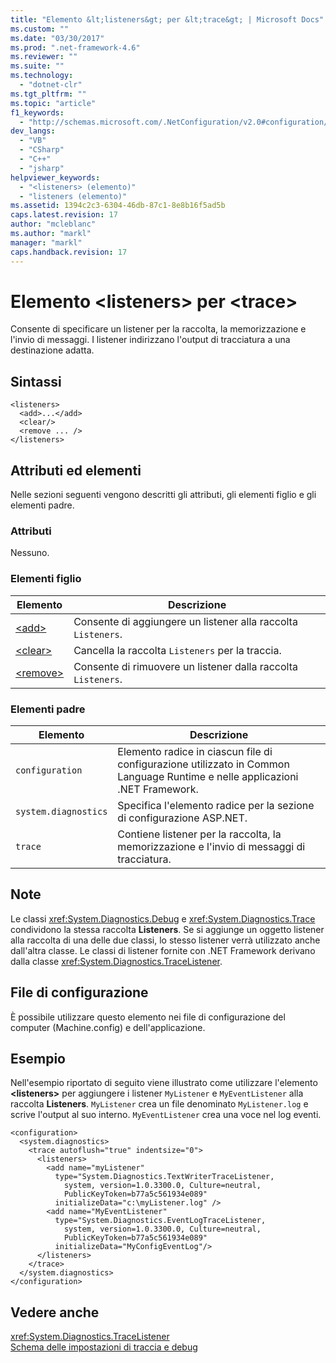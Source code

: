 ```yaml
---
title: "Elemento &lt;listeners&gt; per &lt;trace&gt; | Microsoft Docs"
ms.custom: ""
ms.date: "03/30/2017"
ms.prod: ".net-framework-4.6"
ms.reviewer: ""
ms.suite: ""
ms.technology: 
  - "dotnet-clr"
ms.tgt_pltfrm: ""
ms.topic: "article"
f1_keywords: 
  - "http://schemas.microsoft.com/.NetConfiguration/v2.0#configuration/system.diagnostics/trace/listeners"
dev_langs: 
  - "VB"
  - "CSharp"
  - "C++"
  - "jsharp"
helpviewer_keywords: 
  - "<listeners> (elemento)"
  - "listeners (elemento)"
ms.assetid: 1394c2c3-6304-46db-87c1-8e8b16f5ad5b
caps.latest.revision: 17
author: "mcleblanc"
ms.author: "markl"
manager: "markl"
caps.handback.revision: 17
---
```

# Elemento &lt;listeners&gt; per &lt;trace&gt;
Consente di specificare un listener per la raccolta, la memorizzazione e l'invio di messaggi.  I listener indirizzano l'output di tracciatura a una destinazione adatta.  
  
## Sintassi  
  
```  
<listeners>   
  <add>...</add>  
  <clear/>  
  <remove ... />  
</listeners>  
```  
  
## Attributi ed elementi  
 Nelle sezioni seguenti vengono descritti gli attributi, gli elementi figlio e gli elementi padre.  
  
### Attributi  
 Nessuno.  
  
### Elementi figlio  
  
|Elemento|Descrizione|  
|--------------|-----------------|  
|[\<add\>](../../../../../docs/framework/configure-apps/file-schema/trace-debug/add-element-for-listeners-for-trace.md)|Consente di aggiungere un listener alla raccolta `Listeners`.|  
|[\<clear\>](../../../../../docs/framework/configure-apps/file-schema/trace-debug/clear-element-for-listeners-for-trace.md)|Cancella la raccolta `Listeners` per la traccia.|  
|[\<remove\>](../../../../../docs/framework/configure-apps/file-schema/trace-debug/remove-element-for-listeners-for-trace.md)|Consente di rimuovere un listener dalla raccolta `Listeners`.|  
  
### Elementi padre  
  
|Elemento|Descrizione|  
|--------------|-----------------|  
|`configuration`|Elemento radice in ciascun file di configurazione utilizzato in Common Language Runtime e nelle applicazioni .NET Framework.|  
|`system.diagnostics`|Specifica l'elemento radice per la sezione di configurazione ASP.NET.|  
|`trace`|Contiene listener per la raccolta, la memorizzazione e l'invio di messaggi di tracciatura.|  
  
## Note  
 Le classi <xref:System.Diagnostics.Debug> e <xref:System.Diagnostics.Trace> condividono la stessa raccolta **Listeners**.  Se si aggiunge un oggetto listener alla raccolta di una delle due classi, lo stesso listener verrà utilizzato anche dall'altra classe.  Le classi di listener fornite con .NET Framework derivano dalla classe <xref:System.Diagnostics.TraceListener>.  
  
## File di configurazione  
 È possibile utilizzare questo elemento nei file di configurazione del computer \(Machine.config\) e dell'applicazione.  
  
## Esempio  
 Nell'esempio riportato di seguito viene illustrato come utilizzare l'elemento **\<listeners\>** per aggiungere i listener `MyListener` e `MyEventListener` alla raccolta **Listeners**.  `MyListener` crea un file denominato `MyListener.log` e scrive l'output al suo interno.  `MyEventListener` crea una voce nel log eventi.  
  
```  
<configuration>  
  <system.diagnostics>  
    <trace autoflush="true" indentsize="0">  
      <listeners>  
        <add name="myListener"   
          type="System.Diagnostics.TextWriterTraceListener,   
            system, version=1.0.3300.0, Culture=neutral,   
            PublicKeyToken=b77a5c561934e089"   
          initializeData="c:\myListener.log" />  
        <add name="MyEventListener"  
          type="System.Diagnostics.EventLogTraceListener,   
            system, version=1.0.3300.0, Culture=neutral,   
            PublicKeyToken=b77a5c561934e089"  
          initializeData="MyConfigEventLog"/>  
      </listeners>  
    </trace>  
  </system.diagnostics>  
</configuration>  
```  
  
## Vedere anche  
 <xref:System.Diagnostics.TraceListener>   
 [Schema delle impostazioni di traccia e debug](../../../../../docs/framework/configure-apps/file-schema/trace-debug/index.md)